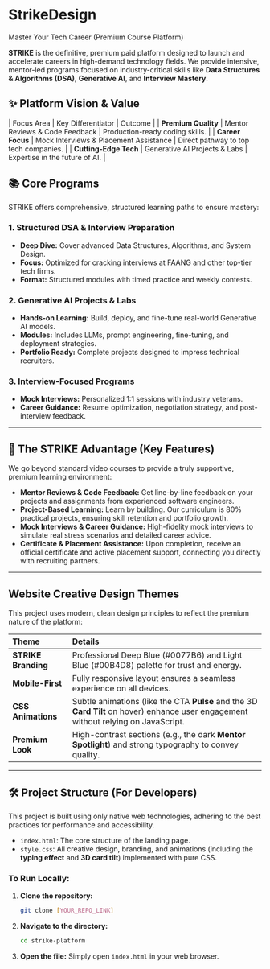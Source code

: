 
# StrikeDesign

Master Your Tech Career (Premium Course Platform)

**STRIKE** is the definitive, premium paid platform designed to launch and accelerate careers in high-demand technology fields. We provide intensive, mentor-led programs focused on industry-critical skills like **Data Structures & Algorithms (DSA)**, **Generative AI**, and **Interview Mastery**.

## ✨ Platform Vision & Value

| Focus Area | Key Differentiator | Outcome |
| **Premium Quality** | Mentor Reviews & Code Feedback | Production-ready coding skills. |
| **Career Focus** | Mock Interviews & Placement Assistance | Direct pathway to top tech companies. |
| **Cutting-Edge Tech** | Generative AI Projects & Labs | Expertise in the future of AI. |


## 📚 Core Programs

STRIKE offers comprehensive, structured learning paths to ensure mastery:

### 1. Structured DSA & Interview Preparation
* **Deep Dive:** Cover advanced Data Structures, Algorithms, and System Design.
* **Focus:** Optimized for cracking interviews at FAANG and other top-tier tech firms.
* **Format:** Structured modules with timed practice and weekly contests.

### 2. Generative AI Projects & Labs
* **Hands-on Learning:** Build, deploy, and fine-tune real-world Generative AI models.
* **Modules:** Includes LLMs, prompt engineering, fine-tuning, and deployment strategies.
* **Portfolio Ready:** Complete projects designed to impress technical recruiters.

### 3. Interview-Focused Programs
* **Mock Interviews:** Personalized 1:1 sessions with industry veterans.
* **Career Guidance:** Resume optimization, negotiation strategy, and post-interview feedback.

---

## 💎 The STRIKE Advantage (Key Features)

We go beyond standard video courses to provide a truly supportive, premium learning environment:

* **Mentor Reviews & Code Feedback:** Get line-by-line feedback on your projects and assignments from experienced software engineers.
* **Project-Based Learning:** Learn by building. Our curriculum is 80% practical projects, ensuring skill retention and portfolio growth.
* **Mock Interviews & Career Guidance:** High-fidelity mock interviews to simulate real stress scenarios and detailed career advice.
* **Certificate & Placement Assistance:** Upon completion, receive an official certificate and active placement support, connecting you directly with recruiting partners.

---

##  Website Creative Design Themes

This project uses modern, clean design principles to reflect the premium nature of the platform:

| Theme | Details |
| :--- | :--- |
| **STRIKE Branding** | Professional Deep Blue ($\text{\#0077B6}$) and Light Blue ($\text{\#00B4D8}$) palette for trust and energy. |
| **Mobile-First** | Fully responsive layout ensures a seamless experience on all devices. |
| **CSS Animations** | Subtle animations (like the CTA **Pulse** and the 3D **Card Tilt** on hover) enhance user engagement without relying on JavaScript. |
| **Premium Look** | High-contrast sections (e.g., the dark **Mentor Spotlight**) and strong typography to convey quality. |

---

## 🛠️ Project Structure (For Developers)

This project is built using only native web technologies, adhering to the best practices for performance and accessibility.

* `index.html`: The core structure of the landing page.
* `style.css`: All creative design, branding, and animations (including the **typing effect** and **3D card tilt**) implemented with pure CSS.

### To Run Locally:

1.  **Clone the repository:**
    ```bash
    git clone [YOUR_REPO_LINK]
    ```
2.  **Navigate to the directory:**
    ```bash
    cd strike-platform
    ```
3.  **Open the file:** Simply open `index.html` in your web browser.
